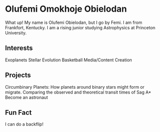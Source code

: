 # Olufemi Omokhoje Obielodan
What up! My name is Olufemi Obielodan, but I go by Femi. I am from Frankfort, Kentucky. I am a rising junior studying Astrophysics at Princeton University.

## Interests
Exoplanets
Stellar Evolution
Basketball
Media/Content Creation

## Projects
Circumbinary Planets: How planets around binary stars might form or migrate.
Comparing the observed and theoretical transit times of Sag A*
Become an astronaut

## Fun Fact
I can do a backflip!
